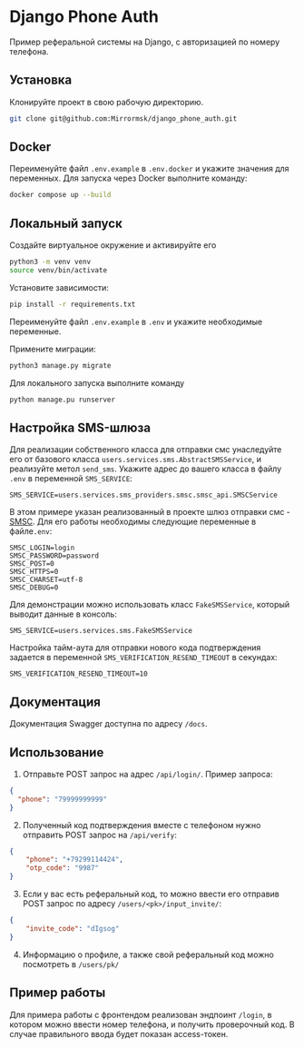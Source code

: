 # Django Phone Auth

Пример реферальной системы на Django, с авторизацией по номеру телефона.
## Установка

Клонируйте проект в свою рабочую директорию.

```bash
git clone git@github.com:Mirrormsk/django_phone_auth.git
```

## Docker
Переименуйте файл `.env.example` в `.env.docker` и укажите значения для переменных.
Для запуска через Docker выполните команду: 

```bash
docker compose up --build
```

## Локальный запуск
Создайте виртуальное окружение и активируйте его

```bash
python3 -m venv venv
source venv/bin/activate
```
Установите зависимости:

```bash
pip install -r requirements.txt
```

Переименуйте файл `.env.example` в `.env` и укажите необходимые переменные. 


Примените миграции:

```bash
python3 manage.py migrate
```


Для локального запуска выполните команду


```bash
python manage.pu runserver
```

## Настройка SMS-шлюза
Для реализации собственного класса для отправки смс унаследуйте его от базового класса `users.services.sms.AbstractSMSService`, и реализуйте метол `send_sms`. Укажите адрес до вашего класса в файлу `.env` в переменной `SMS_SERVICE`:

```
SMS_SERVICE=users.services.sms_providers.smsc.smsc_api.SMSCService
```

В этом примере указан реализованный в проекте шлюз отправки смс - [SMSC](https://smsc.ru/). 
Для его работы необходимы следующие переменные в файле`.env`:
```
SMSC_LOGIN=login
SMSC_PASSWORD=password
SMSC_POST=0
SMSC_HTTPS=0
SMSC_CHARSET=utf-8
SMSC_DEBUG=0
```

Для демонстрации можно использовать класс `FakeSMSService`, который выводит данные в консоль:

```env
SMS_SERVICE=users.services.sms.FakeSMSService
```

Настройка тайм-аута для отправки нового кода подтверждения задается в переменной `SMS_VERIFICATION_RESEND_TIMEOUT` в секундах:

```env
SMS_VERIFICATION_RESEND_TIMEOUT=10
```

## Документация
Документация Swagger доступна по адресу `/docs`.

## Использование

1. Отправьте POST запрос на адрес `/api/login/`. Пример запроса:
```json
{
  "phone": "79999999999"
}
```
2. Полученный код подтверждения вместе с телефоном нужно отправить POST запрос на `/api/verify`:

```json
{
    "phone": "+79299114424",
    "otp_code": "9987"
}
```
3. Если у вас есть реферальный код, то можно ввести его отправив POST запрос по адресу `/users/<pk>/input_invite/`:

```json
{
    "invite_code": "dIgsog"
}
```
4. Информацию о профиле, а также свой реферальный код можно посмотреть в `/users/pk/`


## Пример работы

Для примера работы с фронтендом реализован эндпоинт `/login`, в котором можно 
ввести номер телефона, и получить проверочный код. В случае правильного ввода будет показан access-токен.

